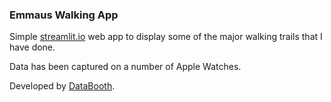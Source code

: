 ### Emmaus Walking App

Simple [streamlit.io](https://www.streamlit.io) web app to display some of the major walking trails that I have done.

Data has been captured on a number of Apple Watches.


Developed by [DataBooth](https://www.databooth.com.au).